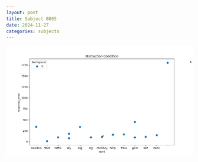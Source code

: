 ```yaml
---
layout: post
title: Subject 8005
date: 2024-11-27
categories: subjects
---
```


![](data/8005/run-12/8005_rt_acc_fuzzy_delay.png)
